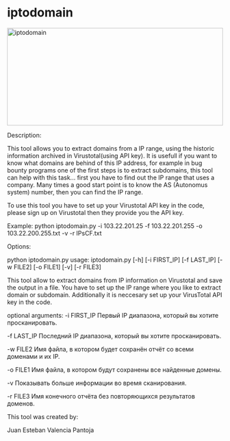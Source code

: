 # iptodomain
<img src="https://cloud.githubusercontent.com/assets/6917066/21866468/6590ab3a-d818-11e6-89f7-609e2d8f1171.jpg" alt="iptodomain" height="228" width="504">

Description:

This tool allows you to extract domains from a IP range, using the historic information archived in Virustotal(using API key). It is usefull if you want to know what domains are behind of this IP address, for example in bug bounty programs one of the first steps is to extract subdomains, this tool can help with this task... first you have to find out the IP range that uses a company. Many times a good start point is to know the AS (Autonomus system) number, then you can find the IP range.


To use this tool you have to set up your Virustotal API key in the code, please sign up on Virustotal then they provide you the API key.


Example:
python iptodomain.py -i 103.22.201.25  -f 103.22.201.255  -o 103.22.200.255.txt -v -r IPsCF.txt


Options:


python iptodomain.py 
usage: iptodomain.py [-h] [-i FIRST_IP] [-f LAST_IP] [-w FILE2] [-o FILE1]
                     [-v] [-r FILE3]

This tool allow to extract domains from IP information on Virustotal and save
the output in a file. You have to set up the IP range where you like to
extract domain or subdomain. Additionally it is neccesary set up your
VirusTotal API key in the code.

optional arguments:
  -i FIRST_IP  Первый IP диапазона, который вы хотите просканировать.
  
  -f LAST_IP   Последний IP диапазона, который вы хотите просканировать.
  
  -w FILE2     Имя файла, в котором будет сохранён отчёт со всеми доменами и их IP.
             
  -o FILE1     Имя файла, в котором будут сохранены все найденные домены.
  
  -v           Показывать больше информации во время сканирования.
  
  -r FILE3     Имя конечного отчёта без повторяющихся результатов доменов.
  
  This tool was created by:
  
  Juan Esteban Valencia Pantoja
